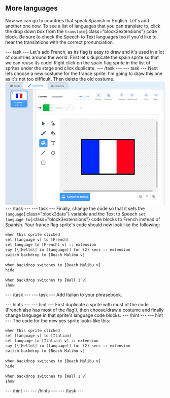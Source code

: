 ## More languages

Now we can go to countries that speak Spanish or English. Let's add another one now.
To see a list of languages that you can translate to, click the drop down box from the `translate`{:class="block3extensions"} code block. Be sure to check the Speech to Text languages too if you'd like to hear the translations with the correct pronunciation.

--- task ---
Let's add French, as its flag is easy to draw and it's used in a lot of countries around the world.
First let's duplicate the spain sprite so that we can reuse its code!
Right click on the spain flag sprite in the list of sprites under the stage and click duplicate.
--- /task ---
--- task ---
Next lets choose a new costume for the france sprite. I'm going to draw this one as it's not too difficult. Then delete the old costume.
![The French flag in the costume editor](images/franceSprite.png)
--- /task ---
--- task ---
Finally, change the code so that it sets the `language`{:class="block3data"} variable and the Text to Speech `set language to`{:class="block3extensions"} code blocks to French instead of Spanish.
Your france flag sprite's code should now look like the following:
```blocks3
when this sprite clicked
set [language v] to [French]
set language to [French) v] :: extension
say [\[Hello\] in (language)] for (2) secs :: extension
switch backdrop to [Beach Malibu v]

when backdrop switches to [Beach Malibu v]
hide

when backdrop switches to [Wall 1 v]
show
```
--- /task ---
--- task ---
Add Italian to your phrasebook. 

--- hints ---
--- hint ---
First duplicate a sprite with most of the code (French also has most of the flag!), then choose/draw a costume and finally change language in that sprite's language code blocks.
--- /hint ---
--- hint ---
The code for the new yes sprite looks like this:
```blocks3
when this sprite clicked
set [language v] to [Italian]
set language to [Italian) v] :: extension
say [\[Hello\] in (language)] for (2) secs :: extension
switch backdrop to [Beach Malibu v]

when backdrop switches to [Beach Malibu v]
hide

when backdrop switches to [Wall 1 v]
show
```
--- /hint ---
--- /hints ---
--- /task ---